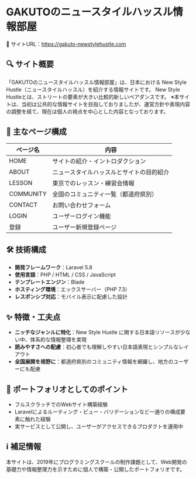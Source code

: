 # GAKUTOのニュースタイルハッスル情報部屋

📍 サイトURL：<a href="https://gakuto-newstylehustle.com" target="_blank">https://gakuto-newstylehustle.com</a>


## 🔍 サイト概要

「GAKUTOのニュースタイルハッスル情報部屋」は、日本における New Style Hustle（ニュースタイルハッスル）を紹介する情報サイトです。
New Style Hustleとは、ストリートの要素が大きい比較的新しいペアダンスです。
※本サイトは、当初は公共的な情報サイトを目指しておりましたが、運営方針や表現内容の調整を経て、現在は個人の視点を中心とした内容となっております。


## 🧭 主なページ構成

| ページ名   | 内容 |
|------------|------|
| HOME       | サイトの紹介・イントロダクション |
| ABOUT      | ニュースタイルハッスルとサイトの目的紹介 |
| LESSON     | 東京でのレッスン・練習会情報 |
| COMMUNITY  | 全国のコミュニティ一覧（都道府県別） |
| CONTACT    | お問い合わせフォーム |
| LOGIN      | ユーザーログイン機能 |
| 登録        | ユーザー新規登録ページ |


## 🛠 技術構成

- **開発フレームワーク**：Laravel 5.8  
- **使用言語**：PHP / HTML / CSS / JavaScript  
- **テンプレートエンジン**：Blade  
- **ホスティング環境**：エックスサーバー（PHP 7.3）  
- **レスポンシブ対応**：モバイル表示に配慮した設計


## ✨ 特徴・工夫点

- **ニッチなジャンルに特化**：New Style Hustle に関する日本語リソースが少ない中、体系的な情報整理を実現  
- **読みやすさへの配慮**：初心者でも理解しやすい日本語表現とシンプルなレイアウト  
- **全国展開を視野に**：都道府県別のコミュニティ情報を網羅し、地方のユーザーにも配慮  


## 🚀 ポートフォリオとしてのポイント

- フルスクラッチでのWebサイト構築経験  
- Laravelによるルーティング・ビュー・バリデーションなど一通りの構成要素に触れた経験  
- 実サービスとして公開し、ユーザーがアクセスできるプロダクトを運用中


## ℹ️ 補足情報

本サイトは、2019年にプログラミングスクールの制作課題として、Web開発の基礎力や情報整理力を示すために個人で構築・公開したポートフォリオです。
